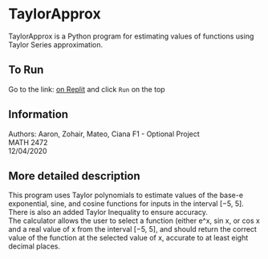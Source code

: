 # TaylorApprox
TaylorApprox is a Python program for estimating values of functions using Taylor Series approximation.
## To Run
Go to the link: [on Replit](https://repl.it/@Spez/TaylorSeriesApproximator) and click ```Run``` on the top

## Information
Authors: Aaron, Zohair, Mateo, Ciana
F1 - Optional Project  
MATH 2472  
12/04/2020

## More detailed description
This program uses Taylor polynomials to estimate values of the base-e exponential, sine, and cosine functions for inputs in the interval [−5, 5].  
There is also an added Taylor Inequality to ensure accuracy.  
The calculator allows the user to select a function (either e^x, sin x, or cos x and a real value of x from the interval [−5, 5], and should return the correct value of the function at the selected value of x, accurate to at least eight decimal places.
